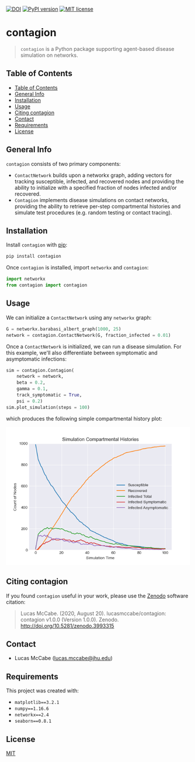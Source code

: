 [![DOI](https://zenodo.org/badge/DOI/10.5281/zenodo.3993315.svg)](https://doi.org/10.5281/zenodo.3993315)
[![PyPI version](https://badge.fury.io/py/contagion.svg)](https://badge.fury.io/py/contagion)
[![MIT license](https://img.shields.io/badge/License-MIT-blue.svg)](https://lbesson.mit-license.org/)

# contagion

> `contagion` is a Python package supporting agent-based disease simulation on networks.

## Table of Contents
* [Table of Contents](#table-of-contents)
* [General Info](#general-info)
* [Installation](#installation)
* [Usage](#usage)
* [Citing contagion](#citing-contagion)
* [Contact](#contact)
* [Requirements](#requirements)
* [License](#license)

## General Info
`contagion` consists of two primary components:
- `ContactNetwork` builds upon a networkx graph, adding vectors for tracking susceptible, infected, and recovered nodes and providing the ability to initialize with a specified fraction of nodes infected and/or recovered.
- `Contagion` implements disease simulations on contact networks, providing the ability to retrieve per-step compartmental histories and simulate test procedures (e.g. random testing or contact tracing).

## Installation
Install `contagion` with [pip](https://pypi.org/project/contagion/):

```bash
pip install contagion
```

Once `contagion` is installed, import `networkx` and `contagion`:

```python
import networkx
from contagion import contagion
```

## Usage
We can initialize a `ContactNetwork` using any `networkx` graph:

```python
G = networkx.barabasi_albert_graph(1000, 25)
network = contagion.ContactNetwork(G, fraction_infected = 0.01)
```

Once a `ContactNetwork` is initialized, we can run a disease simulation. For this example, we'll also differentiate between symptomatic and asymptomatic infections:

```python
sim = contagion.Contagion(
    network = network,
    beta = 0.2,
    gamma = 0.1,
    track_symptomatic = True,
    psi = 0.2)
sim.plot_simulation(steps = 100)
```

which produces the following simple compartmental history plot:

![Sample Simulation Compartmental Histories with Symptomatic Tracking](https://raw.githubusercontent.com/lucasmccabe/contagion/dev/images/Sample%20Simulation%20Compartmental%20Histories%20with%20Symptomatic%20Tracking.png)

## Citing contagion
If you found `contagion` useful in your work, please use the [Zenodo](https://zenodo.org/record/3993315) software citation:

> Lucas McCabe. (2020, August 20). lucasmccabe/contagion: contagion v1.0.0 (Version 1.0.0). Zenodo. http://doi.org/10.5281/zenodo.3993315

## Contact
- Lucas McCabe ([lucas.mccabe@jhu.edu](mailto:lucas.mccabe@jhu.edu))

## Requirements
This project was created with:
- `matplotlib==3.2.1`
- `numpy==1.16.6`
- `networkx==2.4`
- `seaborn==0.8.1`

## License
[MIT](https://choosealicense.com/licenses/mit/)
